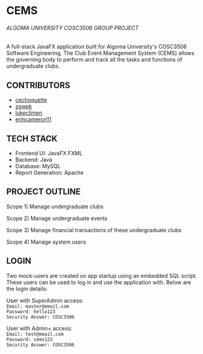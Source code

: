 
# CEMS

###### *ALGOMA UNIVERSITY COSC3506 GROUP PROJECT*


A full-stack JavaFX application built for Algoma University's COSC3506 Software Engineering. The Club Event Management System (CEMS) allows the governing body to perform and track all the tasks and functions of undergraduate clubs.


## CONTRIBUTORS

* [cechoquette](https://github.com/cechoquette)
* [zgwek](https://github.com/zgwek)
* [lukeclimen](https://github.com/lukeclimen)
* [erincameron11](https://github.com/erincameron11)


## TECH STACK

* Frontend UI: JavaFX FXML
* Backend: Java
* Database: MySQL
* Report Generation: Apache


## PROJECT OUTLINE

Scope 1) Manage undergraduate clubs

Scope 2) Manage undergraduate events

Scope 3) Manage financial transactions of these undergraduate clubs

Scope 4) Manage system users


## LOGIN

Two mock-users are created on app startup using an embedded SQL script. These users can be used to log in and use the application with. Below are the login details:

User with SuperAdmin access: <br>
`Email: master@email.com` <br>
`Password: hello123` <br>
`Security Answer: COSC3506`


User with Admin+ access: <br>
`Email: test@email.com` <br>
`Password: cems123` <br>
`Security Answer: COSC3506` <br>




